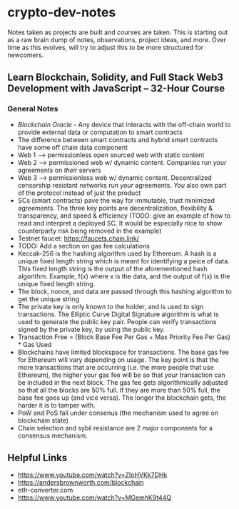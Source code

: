 # crypto-dev-notes
Notes taken as projects are built and courses are taken. This is starting out as a raw brain dump of notes, observations, project ideas, and more. Over time as this evolves, will try to adjust this to be more structured for newcomers.


## Learn Blockchain, Solidity, and Full Stack Web3 Development with JavaScript – 32-Hour Course

### General Notes
- *Blockchain Oracle* - Any device that interacts with the off-chain world to provide external data or computation to smart contracts
- The difference between smart contracts and hybrid smart contracts have some off chain data component
- Web 1 --> permissionless open sourced web with static content
- Web 2 --> permissioned web w/ dynamic content. Companies run *your* agreements on *their* servers
- Web 3 --> permissionless web w/ dynamic content. Decentralized censorship resistant networks run *your* agreements. *You* also own part of the protocol instead of just the product
- SCs (smart contracts) pave the way for immutable, trust minimized agreements. The three key points are decentralization, flexibility & transparency, and speed & efficiency (TODO: give an example of how to read and interpret a deployed SC. It would be especially nice to show counterparty risk being removed in the example)
- Testnet faucet: https://faucets.chain.link/
- TODO: Add a section on gas fee calculations
- Keccak-256 is the hashing algorithm used by Ethereum. A hash is a unique fixed length string which is meant for identifying a peice of data. This fixed length string is the output of the aforementioned hash algorithm. Example, f(x) where x is the data, and the output of f(x) is the unique fixed length string.
- The block, nonce, and data are passed through this hashing algorithm to get the unique string
- The private key is only known to the holder, and is used to sign transactions. The Elliptic Curve Digital Signature algorithm is what is used to generate the public key pair. People can verify transactions signed by the private key, by using the public key.
- Transaction Free = (Block Base Fee Per Gas + Max Priority Fee Per Gas) * Gas Used
- Blockchains have limited blockspace for transactions. The base gas fee for Ethereum will vary depending on usage. The key point is that the more transactions that are occurring (i.e. the more people that use Ethereum), the higher your gas fee will be so that *your* transaction can be included in the next block. The gas fee gets algorithmically adjusted so that all the blocks are 50% full. If they are more than 50% full, the base fee goes up (and vice versa). The longer the blockchain gets, the harder it is to tamper with.
- PoW and PoS fall under consenus (the mechanism used to agree on blockchain state)
- Chain selection and sybil resistance are 2 major components for a consensus mechanism.


## Helpful Links
- https://www.youtube.com/watch?v=ZloHVKk7DHk
- https://andersbrownworth.com/blockchain
- eth-converter.com
- https://www.youtube.com/watch?v=MGemhK9t44Q
